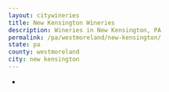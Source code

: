 ```yaml
---
layout: citywineries
title: New Kensington Wineries
description: Wineries in New Kensington, PA
permalink: /pa/westmoreland/new-kensington/
state: pa
county: westmoreland
city: new kensington
---
```

-
